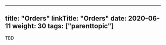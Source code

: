 
---
title: "Orders"
linkTitle: "Orders"
date: 2020-06-11
weight: 30
tags: ["parenttopic"]
---

TBD
